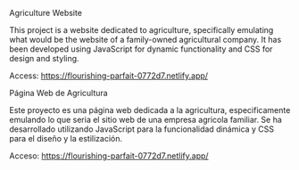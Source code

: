 
Agriculture Website

This project is a website dedicated to agriculture, specifically emulating what would be the website of a family-owned agricultural company. It has been developed using JavaScript for dynamic functionality and CSS for design and styling.

Access: https://flourishing-parfait-0772d7.netlify.app/




Página Web de Agricultura

Este proyecto es una página web dedicada a la agricultura, especificamente emulando lo que seria el sitio web de una empresa agricola familiar. 
Se ha desarrollado utilizando JavaScript para la funcionalidad dinámica y CSS para el diseño y la estilización.

Acceso: https://flourishing-parfait-0772d7.netlify.app/
